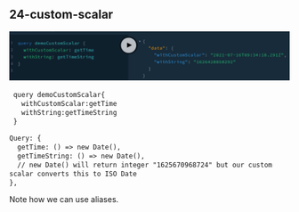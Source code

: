 ## 24-custom-scalar

![gql](../_images/24-custom-scalar.png)

```
 query demoCustomScalar{
   withCustomScalar:getTime
   withString:getTimeString
 }
```

```
Query: {
  getTime: () => new Date(),
  getTimeString: () => new Date(),
  // new Date() will return integer "1625670968724" but our custom scalar converts this to ISO Date
},
```

Note how we can use aliases.
